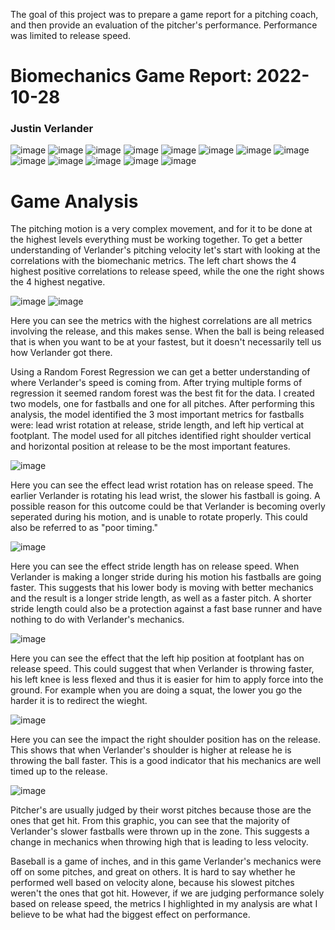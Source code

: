 <html>
  <body>
    <p>The goal of this project was to prepare a game report for a pitching coach, and then provide an evaluation of the pitcher's performance. Performance     was limited to release speed. </p>
    <h1>Biomechanics Game Report: 2022-10-28</h1>
    <h3>Justin Verlander</h3>
      <img src="metricTable.png" alt="image">
      <img src="rightArm.png" alt="image">
      <img src="rightArmViz.png" alt="image">
      <img src="rightArmVizMetrics.png" alt="image">
      <img src="leftArm.png" alt="image">
      <img src="leftArmViz.png" alt="image">
      <img src="leftArmVizMetrics.png" alt="image">
      <img src="lowerBody.png" alt="image">
      <img src="hipTorso.png" alt="image">
      <img src="hipTorsoMetrics.png" alt="image">
      <img src="velocities.png" alt="image">
      <img src="velocitiesViz.png" alt="image">
      <img src="velocitiesVizMetrics.png" alt="image">
    <h1>Game Analysis</h1>
    <p>The pitching motion is a very complex movement, and for it to be done at 
      the highest levels everything must be working together. To get a better understanding
       of Verlander's pitching velocity let's start with looking at the correlations with 
       the biomechanic metrics. The left chart shows the 4 highest positive correlations 
       to release speed, while the one the right shows the 4 highest negative. </p>
       <img src="posCorr.png" alt="image">
       <img src="negCorr.png" alt="image">
    <p>Here you can see the metrics with the highest correlations are all metrics involving the release,
       and this makes sense. When the ball is being released that is when you want to be at
        your fastest, but it doesn't necessarily tell us how Verlander got there. </p>
    <p>Using a Random Forest Regression we can get a better understanding of where Verlander's speed
      is coming from. After trying multiple forms of regression it seemed random forest was the best fit for the data.
      I created two models, one for fastballs and one for all pitches. After performing this analysis, the model 
      identified the 3 most important metrics for fastballs were: lead wrist rotation at release, stride length, and left hip 
      vertical at footplant. The model used for all pitches identified right shoulder vertical and horizontal position at release to 
      be the most important features. 
    </p>
    <img src="leadWristRotViz.png" alt="image">
    <p>Here you can see the effect lead wrist rotation has on release speed. 
      The earlier Verlander is rotating his lead wrist, the slower his fastball is going. A possible reason for this outcome could be that
    Verlander is becoming overly seperated during his motion, and is unable to rotate properly. This could also be referred to as "poor timing." </p>
      <img src="strideLengthViz.png" alt="image">
      <p>Here you can see the effect stride length has on release speed. When Verlander is 
        making a longer stride during his motion his fastballs are going faster. This suggests
        that his lower body is moving with better mechanics and the result is a longer stride length, as well 
      as a faster pitch. A shorter stride length could also be a protection against a fast base runner and have nothing to do with Verlander's mechanics.  </p>
      <img src="lhipFootplantViz.png" alt="image">
    <p>Here you can see the effect that the left hip position at footplant has on release speed. This could suggest that
      when Verlander is throwing faster, his left knee is less flexed and thus it is easier for him to apply force into the ground. 
    For example when you are doing a squat, the lower you go the harder it is to redirect the wieght. </p>
      <img src="rShouldVertViz.png" alt="image">
    <p>Here you can see the impact the right shoulder position has on the release. This shows that when Verlander's shoulder 
      is higher at release he is throwing the ball faster. This is a good indicator that his mechanics are well timed up to the release. </p>
    <img src="quadNomid.png" alt="image">
    <p>Pitcher's are usually judged by their worst pitches because those are the ones that get hit. From this graphic, you can 
      see that the majority of Verlander's slower fastballs were thrown up in the zone. This suggests a change in mechanics 
      when throwing high that is leading to less velocity. </p>
    <p>Baseball is a game of inches, and in this game Verlander's mechanics were off on some pitches, and great on others.
         It is hard to say whether he performed well based on velocity alone, because his slowest pitches weren't the ones that got hit.
        However, if we are judging performance solely based on release speed, the metrics I highlighted in my analysis are what I believe to be
        what had the biggest effect on performance.</p>
  </body>
</html>


